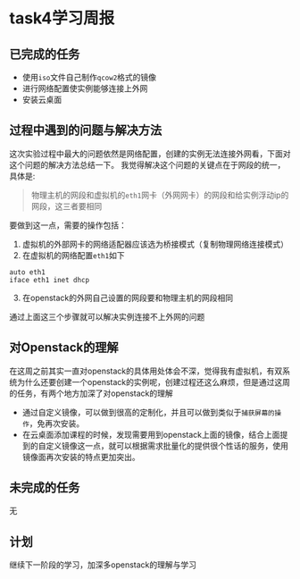 # task4学习周报

## 已完成的任务
* 使用`iso`文件自己制作`qcow2`格式的镜像
* 进行网络配置使实例能够连接上外网
* 安装云桌面

## 过程中遇到的问题与解决方法
这次实验过程中最大的问题依然是网络配置，创建的实例无法连接外网看，下面对这个问题的解决方法总结一下。
我觉得解决这个问题的关键点在于网段的统一，具体是:
> 物理主机的网段和虚拟机的`eth1`网卡（外网网卡）的网段和给实例浮动ip的网段，这三者要相同

要做到这一点，需要的操作包括：
1. 虚拟机的外部网卡的网络适配器应该选为桥接模式（复制物理网络连接模式）
2. 在虚拟机的网络配置`eth1`如下

```
auto eth1
iface eth1 inet dhcp
```
3. 在openstack的外网自己设置的网段要和物理主机的网段相同

通过上面这三个步骤就可以解决实例连接不上外网的问题

## 对Openstack的理解
在这周之前其实一直对openstack的具体用处体会不深，觉得我有虚拟机，有双系统为什么还要创建一个openstack的实例呢，创建过程还这么麻烦，但是通过这周的任务，有两个地方加深了对openstack的理解
* 通过自定义镜像，可以做到很高的定制化，并且可以做到类似于`捕获屏幕的操作`，免再次安装。
* 在云桌面添加课程的时候，发现需要用到openstack上面的镜像，结合上面提到的自定义镜像这一点，就可以根据需求批量化的提供很个性话的服务，使用镜像面再次安装的特点更加突出。

## 未完成的任务
无

## 计划
继续下一阶段的学习，加深多openstack的理解与学习
